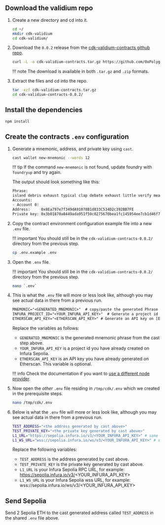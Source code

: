 ## Download the validium repo

1. Create a new directory and cd into it.

    ```bash
    cd ~/
    mkdir cdk-validium
    cd cdk-validium/
    ```

2. Download the `0.0.2` release from the [cdk-validium-contracts github repo](https://github.com/0xPolygon/cdk-validium-contracts/releases/tag/v0.0.2-RC1).

    ```bash
    curl -L -o cdk-validium-contracts.tar.gz https://github.com/0xPolygon/cdk-validium-contracts/archive/refs/tags/v0.0.2.tar.gz
    ```
    !!! note
        The download is available in both `.tar.gz` and `.zip` formats.

3. Extract the files and cd into the repo.

    ```bash
    tar -xzf cdk-validium-contracts.tar.gz
    cd cdk-validium-contracts-0.0.2/
    ```

## Install the dependencies

```bash
npm install
```

## Create the contracts `.env` configuration

1. Generate a mnemonic, address, and private key using `cast`.

    ```bash
    cast wallet new-mnemonic --words 12
    ```

    !!! tip
        If the command `new-mnemonic` is not found, update foundry with `foundryup` and try again.

    The output should look something like this:

    ```bash
    Phrase:
    island debris exhaust typical clap debate exhaust little verify mean sausage entire
    Accounts:
    - Account 0:
    Address:     0x8Ea797e7f349dA91078B1d833C534D2c392BB7FE
    Private key: 0x3b01870a8449ada951f59c0275670bea1fc145954ee7cb1d46f7d21533600726
    ```

2. Copy the contract environment configuration example file into a new `.env` file.

    !!! important
        You should still be in the `cdk-validium-contracts-0.0.2/` directory from the previous step.

    ```bash
    cp .env.example .env
    ```

3. Open the `.env` file.

    !!! important
        You should still be in the `cdk-validium-contracts-0.0.2/` directory from the previous step.

    ```sh
    nano `.env`
    ```

4. This is what the `.env` file will more or less look like, although you may see actual data in there from a previous run. 

    ```txt 
    MNEMONIC="<GENERATED_MNEMONIC>"  # copy/paste the generated Phrase from cast
    INFURA_PROJECT_ID="<YOUR_INFURA_API_KEY>"  # Generate a project id on [Infura](https://www.infura.io/)
    ETHERSCAN_API_KEY="<ETHERSCAN_API_KEY>" # Generate an API key on [Etherscan](https://etherscan.io)
    ```

    Replace the variables as follows:

    - `GENERATED_MNEMONIC` is the generated mnemonic phrase from the cast step above.
    - `YOUR_INFURA_API_KEY` is a project id you have already created on Infura Sepolia.
    - `ETHERSCAN_API_KEY` is an API key you have already generated on Etherscan. This variable is optional.    

    !!! info
        Check the documentation if you want to [use a different node provider](deploy-contracts.md#use-a-different-node-provider).

5.  Now open the *other* `.env` file residing in `/tmp/cdk/.env` which we created in the prerequisite steps.

    ```sh
    nano /tmp/cdk/.env
    ```

6.  Below is what the `.env` file will more or less look like, although you may see actual data in there from a previous run. 

    ```sh
    TEST_ADDRESS="<the address generated by cast above>"
    TEST_PRIVATE_KEY="<the private key generated by cast above>" 
    L1_URL="https://sepolia.infura.io/v3/<YOUR_INFURA_API_KEY>" # same as in the other env file
    L1_WS_URL="wss://sepolia.infura.io/ws/v3/<YOUR_INFURA_API_KEY>" # same as in the other env file
    ```

    Replace the following variables:

    - `TEST_ADDRESS` is the address generated by cast above.
    - `TEST_PRIVATE_KEY` is the private key generated by cast above.
    - `L1_URL` is your Infura Sepolia RPC URL, for example: https://sepolia.infura.io/v3/<YOUR_INFURA_API_KEY>  
    - `L1_WS_URL` is your Infura Sepolia wss URL, for example: wss://sepolia.infura.io/ws/v3/<YOUR_INFURA_API_KEY>

## Send Sepolia

Send 2 Sepolia ETH to the cast generated address called `TEST_ADDRESS` in the shared `.env` file above.